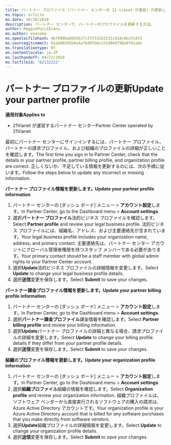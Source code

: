 ```yaml
---
title: パートナー プロファイル (パートナー センターの 21 vianet が運営) の更新します。
ms.topic: article
ms.date: 10/29/2018
description: パートナー センターで、パートナーのプロファイルを更新する方法。
author: MaggiePucciEvans
ms.author: evansma
ms.openlocfilehash: 4b7090ba6692627c5f2532b3231c818c8bc51453
ms.sourcegitcommit: b1ab80345b4e4af649fb8cc51d96d798e0791ade
ms.translationtype: HT
ms.contentlocale: ja-JP
ms.lasthandoff: 04/23/2019
ms.locfileid: "62132222"
---
```

# <a name="update-your-partner-profile"></a><span data-ttu-id="147a1-103">パートナー プロファイルの更新</span><span class="sxs-lookup"><span data-stu-id="147a1-103">Update your partner profile</span></span>


<span data-ttu-id="147a1-104">**適用対象**</span><span class="sxs-lookup"><span data-stu-id="147a1-104">**Applies to**</span></span>

-   <span data-ttu-id="147a1-105">21Vianet が運営するパートナー センター</span><span class="sxs-lookup"><span data-stu-id="147a1-105">Partner Center operated by 21Vianet</span></span>


<span data-ttu-id="147a1-106">最初にパートナー センターにサインインするには、パートナー プロファイル、パートナーの請求プロファイル、および組織のプロファイルの詳細が正しいことを確認します。</span><span class="sxs-lookup"><span data-stu-id="147a1-106">The first time you sign in to Partner Center, check that the details in your partner profile, partner billing profile, and organization profile are correct.</span></span> <span data-ttu-id="147a1-107">正しくないか、不足している情報を更新するのには、次の手順に従います。</span><span class="sxs-lookup"><span data-stu-id="147a1-107">Follow the steps below to update any incorrect or missing information.</span></span>

<span data-ttu-id="147a1-108">**パートナー プロファイル情報を更新します。**</span><span class="sxs-lookup"><span data-stu-id="147a1-108">**Update your partner profile information**</span></span>

1. <span data-ttu-id="147a1-109">パートナー センターの [ダッシュ ボード] メニュー &gt; **アカウント設定**します。</span><span class="sxs-lookup"><span data-stu-id="147a1-109">In Partner Center, go to the Dashboard menu &gt; **Account settings**.</span></span>
2. <span data-ttu-id="147a1-110">選択**パートナー プロファイル**法的ビジネス プロファイルを確認します。</span><span class="sxs-lookup"><span data-stu-id="147a1-110">Select **Partner profile** and review your legal business profile.</span></span> <span data-ttu-id="147a1-111">法的ビジネス プロファイルには、組織名、アドレス、および主要連絡先が含まれています。</span><span class="sxs-lookup"><span data-stu-id="147a1-111">Your legal business profile includes your organization name, address, and primary contact.</span></span> <span data-ttu-id="147a1-112">主要連絡先は、パートナー センター アカウントにグローバル管理者権限を持つスタッフ メンバーである必要があります。</span><span class="sxs-lookup"><span data-stu-id="147a1-112">Your primary contact should be a staff member with global admin rights to your Partner Center account.</span></span> 
3. <span data-ttu-id="147a1-113">選択**Update**法的ビジネス プロファイルの詳細情報を変更します。</span><span class="sxs-lookup"><span data-stu-id="147a1-113">Select **Update** to change your legal business profile details.</span></span>  
4. <span data-ttu-id="147a1-114">選択**送信**変更を保存します。</span><span class="sxs-lookup"><span data-stu-id="147a1-114">Select **Submit** to save your changes.</span></span>

<span data-ttu-id="147a1-115">**パートナー課金プロファイル情報を更新します。**</span><span class="sxs-lookup"><span data-stu-id="147a1-115">**Update your partner billing profile information**</span></span>

1. <span data-ttu-id="147a1-116">パートナー センターの [ダッシュ ボード] メニュー &gt; **アカウント設定**します。</span><span class="sxs-lookup"><span data-stu-id="147a1-116">In Partner Center, go to the Dashboard menu &gt; **Account settings**.</span></span>
2. <span data-ttu-id="147a1-117">選択**パートナー課金プロファイル**課金情報を確認します。</span><span class="sxs-lookup"><span data-stu-id="147a1-117">Select **Partner billing profile** and review your billing information.</span></span> 
3. <span data-ttu-id="147a1-118">選択**Update**パートナー プロファイルの詳細と異なる場合、請求プロファイルの詳細を変更します。</span><span class="sxs-lookup"><span data-stu-id="147a1-118">Select **Update** to change your billing profile details if they differ from your partner profile details.</span></span>
4. <span data-ttu-id="147a1-119">選択**送信**変更を保存します。</span><span class="sxs-lookup"><span data-stu-id="147a1-119">Select **Submit** to save your changes.</span></span>

<span data-ttu-id="147a1-120">**組織のプロファイル情報を更新します。**</span><span class="sxs-lookup"><span data-stu-id="147a1-120">**Update your organization profile information**</span></span>

1. <span data-ttu-id="147a1-121">パートナー センターの [ダッシュ ボード] メニュー &gt; **アカウント設定**します。</span><span class="sxs-lookup"><span data-stu-id="147a1-121">In Partner Center, go to the Dashboard menu &gt; **Account settings**.</span></span>
2. <span data-ttu-id="147a1-122">選択**組織プロファイル**組織の情報を確認します。</span><span class="sxs-lookup"><span data-stu-id="147a1-122">Select **Organization profile** and review your organization information.</span></span> <span data-ttu-id="147a1-123">組織プロファイルは、ソフトウェア ベンダーから直接実行されるソフトウェアの購入の請求は、Azure Active Directory アカウントです。</span><span class="sxs-lookup"><span data-stu-id="147a1-123">Your organization profile is your Azure Active Directory account that is billed for any software purchases that you make directly from software vendors.</span></span>
3. <span data-ttu-id="147a1-124">選択**Update**組織プロファイルの詳細情報を変更します。</span><span class="sxs-lookup"><span data-stu-id="147a1-124">Select **Update** to change your organization profile details.</span></span>
4. <span data-ttu-id="147a1-125">選択**送信**変更を保存します。</span><span class="sxs-lookup"><span data-stu-id="147a1-125">Select **Submit** to save your changes.</span></span>
